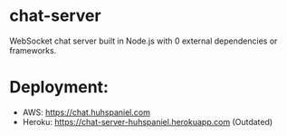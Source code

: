 # chat-server

WebSocket chat server built in Node.js with 0 external dependencies or frameworks.

# Deployment:
* AWS: https://chat.huhspaniel.com
* Heroku: https://chat-server-huhspaniel.herokuapp.com (Outdated)
